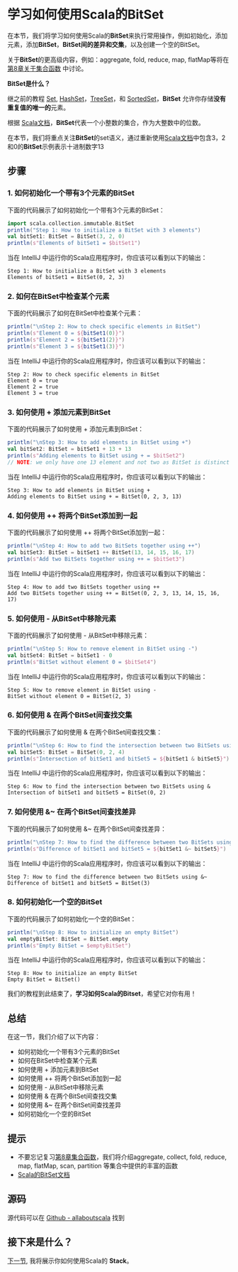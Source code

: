 # 学习如何使用Scala的BitSet

在本节，我们将学习如何使用Scala的**BitSet**来执行常用操作，例如初始化，添加元素，添加**BitSet**，**BitSet间的差异和交集**，以及创建一个空的BitSet。
 
关于**BitSet**的更高级内容，例如：aggregate, fold, reduce, map, flatMap等将在 [第8章关于集合函数](tutorial/8_1.md) 中讨论。

**BitSet是什么？**

继之前的教程 [Set](6_10.md), [HashSet](6_11.md)，[TreeSet](6_12.md)，和 [SortedSet](6_13.md)，**BitSet** 允许你存储**没有重复值的唯一的**元素。

根据 [Scala文档](http://docs.scala-lang.org/overviews/collections/concrete-immutable-collection-classes.html)，**BitSet**代表一个小整数的集合，作为大整数中的位数。
 
在本节，我们将重点关注**BitSet**的set语义，通过重新使用[Scala文档](http://docs.scala-lang.org/overviews/collections/concrete-immutable-collection-classes.html)中包含3，2和0的**BitSet**示例表示十进制数字13

## 步骤

### 1. 如何初始化一个带有3个元素的BitSet

下面的代码展示了如何初始化一个带有3个元素的BitSet：

```scala
import scala.collection.immutable.BitSet
println("Step 1: How to initialize a BitSet with 3 elements")
val bitSet1: BitSet = BitSet(3, 2, 0)
println(s"Elements of bitSet1 = $bitSet1")

```

当在 IntelliJ 中运行你的Scala应用程序时，你应该可以看到以下的输出：

```
Step 1: How to initialize a BitSet with 3 elements
Elements of bitSet1 = BitSet(0, 2, 3)

```

### 2. 如何在BitSet中检查某个元素

下面的代码展示了如何在BitSet中检查某个元素：

```scala
println("\nStep 2: How to check specific elements in BitSet")
println(s"Element 0 = ${bitSet1(0)}")
println(s"Element 2 = ${bitSet1(2)}")
println(s"Element 3 = ${bitSet1(3)}")

```

当在 IntelliJ 中运行你的Scala应用程序时，你应该可以看到以下的输出：

```
Step 2: How to check specific elements in BitSet
Element 0 = true
Element 2 = true
Element 3 = true

```

### 3. 如何使用 + 添加元素到BitSet

下面的代码展示了如何使用 + 添加元素到BitSet：

```scala
println("\nStep 3: How to add elements in BitSet using +")
val bitSet2: BitSet = bitSet1 + 13 + 13
println(s"Adding elements to BitSet using + = $bitSet2")
// NOTE: we only have one 13 element and not two as BitSet is distinct

```

当在 IntelliJ 中运行你的Scala应用程序时，你应该可以看到以下的输出：

```
Step 3: How to add elements in BitSet using +
Adding elements to BitSet using + = BitSet(0, 2, 3, 13)

```

### 4. 如何使用 ++ 将两个BitSet添加到一起

下面的代码展示了如何使用 ++ 将两个BitSet添加到一起：

```scala
println("\nStep 4: How to add two BitSets together using ++")
val bitSet3: BitSet = bitSet1 ++ BitSet(13, 14, 15, 16, 17)
println(s"Add two BitSets together using ++ = $bitSet3")

```

当在 IntelliJ 中运行你的Scala应用程序时，你应该可以看到以下的输出：

```
Step 4: How to add two BitSets together using ++
Add two BitSets together using ++ = BitSet(0, 2, 3, 13, 14, 15, 16, 17)

```


### 5. 如何使用 - 从BitSet中移除元素

下面的代码展示了如何使用 - 从BitSet中移除元素：

```scala
println("\nStep 5: How to remove element in BitSet using -")
val bitSet4: BitSet = bitSet1 - 0
println(s"BitSet without element 0 = $bitSet4")

```

当在 IntelliJ 中运行你的Scala应用程序时，你应该可以看到以下的输出：

```
Step 5: How to remove element in BitSet using -
BitSet without element 0 = BitSet(2, 3)

```

### 6. 如何使用 & 在两个BitSet间查找交集

下面的代码展示了如何使用 & 在两个BitSet间查找交集：

```scala
println("\nStep 6: How to find the intersection between two BitSets using &")
val bitSet5: BitSet = BitSet(0, 2, 4)
println(s"Intersection of bitSet1 and bitSet5 = ${bitSet1 & bitSet5}")

```

当在 IntelliJ 中运行你的Scala应用程序时，你应该可以看到以下的输出：

```
Step 6: How to find the intersection between two BitSets using &
Intersection of bitSet1 and bitSet5 = BitSet(0, 2)

```

### 7. 如何使用 &~ 在两个BitSet间查找差异

下面的代码展示了如何使用 &~ 在两个BitSet间查找差异：

```scala
println("\nStep 7: How to find the difference between two BitSets using &~")
println(s"Difference of bitSet1 and bitSet5 = ${bitSet1 &~ bitSet5}")

```

当在 IntelliJ 中运行你的Scala应用程序时，你应该可以看到以下的输出：

```
Step 7: How to find the difference between two BitSets using &~
Difference of bitSet1 and bitSet5 = BitSet(3)

```

### 8. 如何初始化一个空的BitSet

下面的代码展示了如何初始化一个空的BitSet：

```scala
println("\nStep 8: How to initialize an empty BitSet")
val emptyBitSet: BitSet = BitSet.empty
println(s"Empty BitSet = $emptyBitSet")

```

当在 IntelliJ 中运行你的Scala应用程序时，你应该可以看到以下的输出：

```
Step 8: How to initialize an empty BitSet
Empty BitSet = BitSet()

```
 
我们的教程到此结束了，**学习如何Scala的Bitset**，希望它对你有用！

## 总结

在这一节，我们介绍了以下内容：

- 如何初始化一个带有3个元素的BitSet
- 如何在BitSet中检查某个元素
- 如何使用 + 添加元素到BitSet
- 如何使用 ++ 将两个BitSet添加到一起
- 如何使用 - 从BitSet中移除元素
- 如何使用 & 在两个BitSet间查找交集
- 如何使用 &~ 在两个BitSet间查找差异
- 如何初始化一个空的BitSet


## 提示

- 不要忘记复习[第8章集合函数](tutorial/8_1.md)，我们将介绍aggregate, collect, fold, reduce, map, flatMap, scan, partition 等集合中提供的丰富的函数
- [Scala的BitSet文档](http://docs.scala-lang.org/overviews/collections/concrete-immutable-collection-classes.html)

## 源码

源代码可以在 [Github - allaboutscala](https://github.com/nadimbahadoor/allaboutscala) 找到
 
## 接下来是什么？

[下一节](6_15.md), 我将展示你如何使用Scala的 **Stack**。
